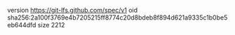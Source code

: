 version https://git-lfs.github.com/spec/v1
oid sha256:2a100f3769e4b7205215ff8774c20d8bdeb8f894d621a9335c1b0be5eb644dfd
size 2212
